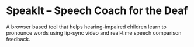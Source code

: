 # SpeakIt – Speech Coach for the Deaf 
A browser based tool that helps hearing-impaired children learn to pronounce words using lip-sync video and real-time speech comparison feedback.
